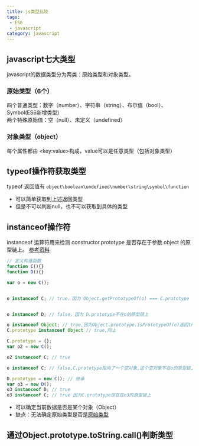 ```yaml
---
title: js类型比较
tags: 
 - ES6
 - javascript
category: javascript
---
```



<!-- more -->

## javascript七大类型
javascript的数据类型分为两类：原始类型和对象类型。   
### 原始类型（6个）   
  四个普通类型：数字（number）、字符串（string）、布尔值（bool）、Symbol(ES6新增类型)   
  两个特殊原始值：空（null）、未定义（undefined）
### 对象类型（object）   
  每个属性都由 &lt;key:value&gt;构成，value可以是任意类型（包括对象类型）

## typeof操作符获取类型
typeof 返回值有 `object\boolean\undefined\number\string\symbol\function`
 - 可以简单获取到上述返回类型
 - 但是不可以判断null，也不可以获取到具体的类型

## instanceof操作符
instanceof 运算符用来检测 constructor.prototype 是否存在于参数 object 的原型链上。 
[参考资料](https://developer.mozilla.org/zh-CN/docs/Web/JavaScript/Reference/Operators/instanceof)
```js
// 定义构造函数
function C(){} 
function D(){} 

var o = new C();


o instanceof C; // true，因为 Object.getPrototypeOf(o) === C.prototype


o instanceof D; // false，因为 D.prototype不在o的原型链上

o instanceof Object; // true,因为Object.prototype.isPrototypeOf(o)返回true
C.prototype instanceof Object // true,同上

C.prototype = {};
var o2 = new C();

o2 instanceof C; // true

o instanceof C; // false,C.prototype指向了一个空对象,这个空对象不在o的原型链上.

D.prototype = new C(); // 继承
var o3 = new D();
o3 instanceof D; // true
o3 instanceof C; // true 因为C.prototype现在在o3的原型链上
```
- 可以确定当前数据是否是某个对象（Object）
- 缺点：无法确定原始类型是否是[原始类型](#原始类型（6个）)

## 通过Object.prototype.toString.call()判断类型